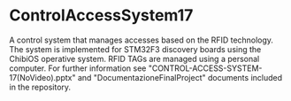 # ControlAccessSystem17
A control system that manages accesses based on the RFID technology.
The system is implemented for STM32F3 discovery boards using the ChibiOS operative system. RFID TAGs are managed using a personal computer.
For further information see "CONTROL-ACCESS-SYSTEM-17(NoVideo).pptx" and "DocumentazioneFinalProject" documents included in the repository.
